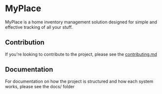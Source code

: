 # MyPlace
MyPlace is a home inventory management solution designed for simple and effective tracking of all your stuff. 

## Contribution
If you're looking to contribute to the project, please see the [contributing.md](contributing.md)

## Documentation
For documentation on how the project is structured and how each system works, please see the docs/ folder